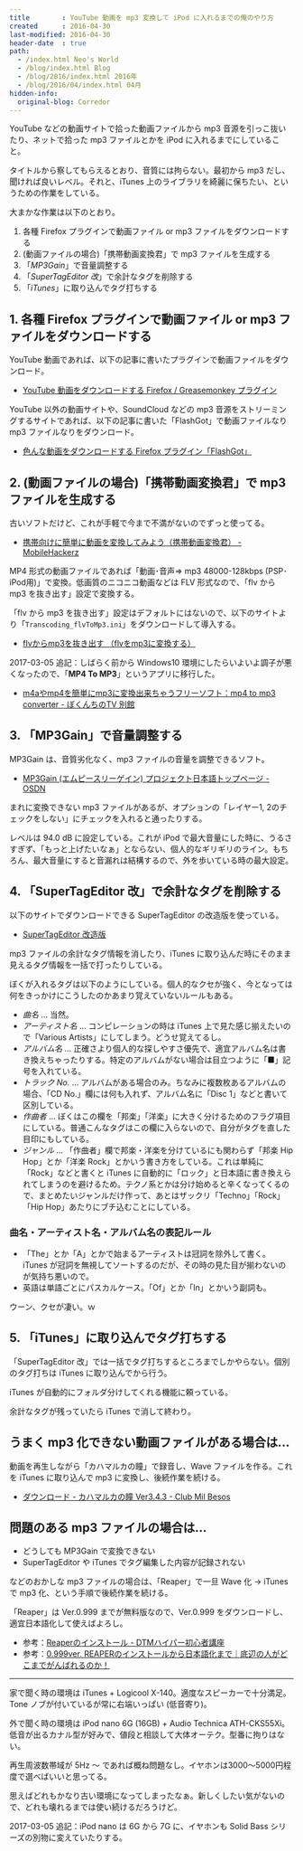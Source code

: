```yaml
---
title        : YouTube 動画を mp3 変換して iPod に入れるまでの俺のやり方
created      : 2016-04-30
last-modified: 2016-04-30
header-date  : true
path:
  - /index.html Neo's World
  - /blog/index.html Blog
  - /blog/2016/index.html 2016年
  - /blog/2016/04/index.html 04月
hidden-info:
  original-blog: Corredor
---
```


YouTube などの動画サイトで拾った動画ファイルから mp3 音源を引っこ抜いたり、ネットで拾った mp3 ファイルとかを iPod に入れるまでにしていること。

タイトルから察してもらえるとおり、音質には拘らない。最初から mp3 だし、聞ければ良いレベル。それと、iTunes 上のライブラリを綺麗に保ちたい、というための作業をしている。

大まかな作業は以下のとおり。

1. 各種 Firefox プラグインで動画ファイル or mp3 ファイルをダウンロードする
2. (動画ファイルの場合)「携帯動画変換君」で mp3 ファイルを生成する
3. 「*MP3Gain*」で音量調整する
4. 「*SuperTagEditor 改*」で余計なタグを削除する
5. 「*iTunes*」に取り込んでタグ打ちする

## 1. 各種 Firefox プラグインで動画ファイル or mp3 ファイルをダウンロードする

YouTube 動画であれば、以下の記事に書いたプラグインで動画ファイルをダウンロード。

- [YouTube 動画をダウンロードする Firefox / Greasemonkey プラグイン](12-01.html)

YouTube 以外の動画サイトや、SoundCloud などの mp3 音源をストリーミングするサイトであれば、以下の記事に書いた「FlashGot」で動画ファイルなり mp3 ファイルなりをダウンロード。

- [色んな動画をダウンロードする Firefox プラグイン「FlashGot」](13-01.html)

## 2. (動画ファイルの場合)「携帯動画変換君」で mp3 ファイルを生成する

古いソフトだけど、これが手軽で今まで不満がないのでずっと使ってる。

- [携帯向けに簡単に動画を変換してみよう（携帯動画変換君） - MobileHackerz](http://mobilehackerz.jp/contents/3GPConv)

MP4 形式の動画ファイルであれば「動画･音声⇒ mp3 48000-128kbps (PSP･iPod用)」で変換。低画質のニコニコ動画などは FLV 形式なので、「flv から mp3 を抜き出す」設定で変換する。

「flv から mp3 を抜き出す」設定はデフォルトにはないので、以下のサイトより「`Transcoding_flvToMp3.ini`」をダウンロードして導入する。

- [flvからmp3を抜き出す （flvをmp3に変換する）](http://macyoutube.ojaru.jp/flvToMp3/)

2017-03-05 追記：しばらく前から Windows10 環境にしたらいよいよ調子が悪くなったので、「**MP4 To MP3**」というアプリに移行した。

- [m4aやmp4を簡単にmp3に変換出来ちゃうフリーソフト：mp4 to mp3 converter - ぼくんちのTV 別館](http://freesoft.tvbok.com/freesoft/encode/mp4-to-mp3.html)

## 3. 「MP3Gain」で音量調整する

MP3Gain は、音質劣化なく、mp3 ファイルの音量を調整できるソフト。

- [MP3Gain (エムピースリーゲイン) プロジェクト日本語トップページ - OSDN](https://osdn.jp/projects/mp3gain/)

まれに変換できない mp3 ファイルがあるが、オプションの「レイヤー1, 2のチェックをしない」にチェックを入れると通ったりする。

レベルは 94.0 dB に設定している。これが iPod で最大音量にした時に、うるさすぎず、「もっと上げたいなぁ」とならない、個人的なギリギリのライン。もちろん、最大音量にすると音漏れは結構するので、外を歩いている時の最大設定。

## 4. 「SuperTagEditor 改」で余計なタグを削除する

以下のサイトでダウンロードできる SuperTagEditor の改造版を使っている。

- [SuperTagEditor 改造版](http://hp.vector.co.jp/authors/VA012911/STEP/step.html)

mp3 ファイルの余計なタグ情報を消したり、iTunes に取り込んだ時にそのまま見えるタグ情報を一括で打ったりしている。

ぼくが入れるタグは以下のようにしている。個人的なクセが強く、今となっては何をきっかけにこうしたのかあまり覚えていないルールもある。

- *曲名* … 当然。
- *アーティスト名* … コンピレーションの時は iTunes 上で見た感じ揃えたいので「Various Artists」にしてしまう。どうせ覚えてるし。
- *アルバム名* … 正確さより個人的な探しやすさ優先で、適宜アルバム名は書き換えちゃったりする。特定のアルバムがない場合は目立つように「■」記号を入れている。
- *トラック No.* … アルバムがある場合のみ。ちなみに複数枚あるアルバムの場合、「CD No.」欄には何も入れず、アルバム名に「Disc 1」などと書いて区別している。
- *作曲者* … ぼくはこの欄を「邦楽」「洋楽」に大きく分けるためのフラグ項目にしている。普通こんなタグはこの欄に入らないので、自分がタグを直した目印にもしている。
- *ジャンル* … 「作曲者」欄で邦楽・洋楽を分けているにも関わらず「邦楽 Hip Hop」とか「洋楽 Rock」とかいう書き方をしている。これは単純に「Rock」などと書くと iTunes に自動的に「ロック」と日本語に書き換えられてしまうのを避けるため。テクノ系とかは分け始めると辛くなってくるので、まとめたいジャンルだけ作って、あとはザックリ「Techno」「Rock」「Hip Hop」あたりにブチ込むことにしている。

### 曲名・アーティスト名・アルバム名の表記ルール

- 「The」とか「A」とかで始まるアーティストは冠詞を除外して書く。iTunes が冠詞を無視してソートするのだが、その時の見た目が揃わないのが気持ち悪いので。
- 英語は単語ごとにパスカルケース。「Of」とか「In」とかいう副詞も。

ウーン、クセが凄い。ｗ

## 5. 「iTunes」に取り込んでタグ打ちする

「SuperTagEditor 改」では一括でタグ打ちするところまでしかやらない。個別のタグ打ちは iTunes に取り込んでから行う。

iTunes が自動的にフォルダ分けしてくれる機能に頼っている。

余計なタグが残っていたら iTunes で消して終わり。

## うまく mp3 化できない動画ファイルがある場合は…

動画を再生しながら「カハマルカの瞳」で録音し、Wave ファイルを作る。これを iTunes に取り込んで mp3 に変換し、後続作業を続ける。

- [ダウンロード - カハマルカの瞳 Ver3.4.3 - Club Mil Besos](http://www.paw.hi-ho.ne.jp/milbesos/rss/rss_ojos.html)

## 問題のある mp3 ファイルの場合は…

- どうしても MP3Gain で変換できない
- SuperTagEditor や iTunes でタグ編集した内容が記録されない

などのおかしな mp3 ファイルの場合は、「Reaper」で一旦 Wave 化 → iTunes で mp3 化、という手順で後続作業を続ける。

「Reaper」は Ver.0.999 までが無料版なので、Ver.0.999 をダウンロードし、適宜日本語化して使えばよろし。

- 参考：[Reaperのインストール - DTMハイパー初心者講座](http://dtm-hyper.com/dtm8/dtm8_1.html)
- 参考：[0.999ver. REAPERのインストールから日本語化まで｜底辺の人がどこまでがんばれるのか！](http://ameblo.jp/rei-namanusi/entry-11329250817.html)

---

家で聞く時の環境は iTunes + Logicool X-140。適度なスピーカーで十分満足。Tone ノブが付いているが常に右端いっぱい (低音寄り)。

外で聞く時の環境は iPod nano 6G (16GB) + Audio Technica ATH-CKS55Xi。低音が出るカナル型が好みで、値段と相談して大体オーテク。型番に拘りはない。

再生周波数帯域が 5Hz ～ であれば概ね問題なし。イヤホンは3000～5000円程度で選べばいいと思ってる。

思えばどれもかなり古い環境になってしまったなぁ。新しくしたい気がないので、どれも壊れるまでは使い続けるだろうけど。

2017-03-05 追記：iPod nano は 6G から 7G に、イヤホンも Solid Bass シリーズの別物に変えていたりする。
